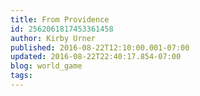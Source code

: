 ```yaml
---
title: From Providence
id: 2562061817453361458
author: Kirby Urner
published: 2016-08-22T12:10:00.001-07:00
updated: 2016-08-22T22:40:17.854-07:00
blog: world_game
tags: 
---
```



